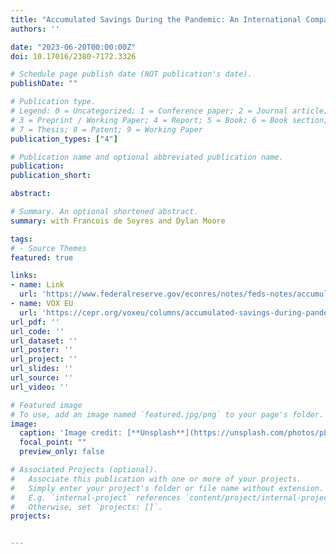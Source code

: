 ```yaml
---
title: "Accumulated Savings During the Pandemic: An International Comparison with Historical Perspective"
authors: ''

date: "2023-06-20T00:00:00Z"
doi: 10.17016/2380-7172.3326

# Schedule page publish date (NOT publication's date).
publishDate: ""

# Publication type.
# Legend: 0 = Uncategorized; 1 = Conference paper; 2 = Journal article;
# 3 = Preprint / Working Paper; 4 = Report; 5 = Book; 6 = Book section;
# 7 = Thesis; 8 = Patent; 9 = Working Paper
publication_types: ["4"]

# Publication name and optional abbreviated publication name.
publication: 
publication_short:

abstract: 

# Summary. An optional shortened abstract.
summary: with Francois de Soyres and Dylan Moore

tags:
# - Source Themes
featured: true

links:
- name: Link
  url: 'https://www.federalreserve.gov/econres/notes/feds-notes/accumulated-savings-during-the-pandemic-an-international-comparison-with-historical-perspective-20230623.htm'
- name: VOX EU
  url: 'https://cepr.org/voxeu/columns/accumulated-savings-during-pandemic-international-comparison-historical-perspective'
url_pdf: ''
url_code: ''
url_dataset: ''
url_poster: ''
url_project: ''
url_slides: ''
url_source: ''
url_video: ''

# Featured image
# To use, add an image named `featured.jpg/png` to your page's folder. 
image:
  caption: 'Image credit: [**Unsplash**](https://unsplash.com/photos/pLCdAaMFLTE)'
  focal_point: ""
  preview_only: false

# Associated Projects (optional).
#   Associate this publication with one or more of your projects.
#   Simply enter your project's folder or file name without extension.
#   E.g. `internal-project` references `content/project/internal-project/index.md`.
#   Otherwise, set `projects: []`.
projects:


---
```


